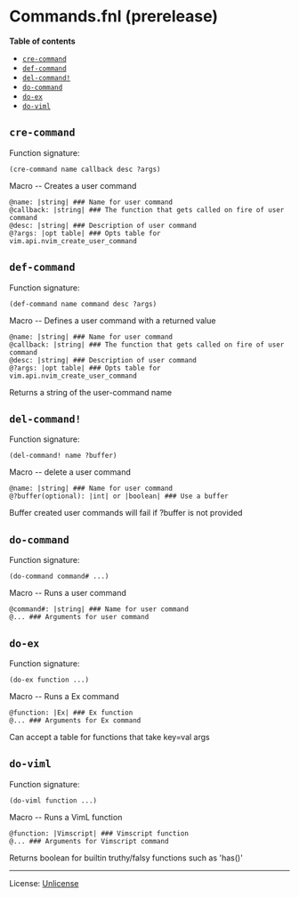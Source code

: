 # Commands.fnl (prerelease)

**Table of contents**

- [`cre-command`](#cre-command)
- [`def-command`](#def-command)
- [`del-command!`](#del-command)
- [`do-command`](#do-command)
- [`do-ex`](#do-ex)
- [`do-viml`](#do-viml)

## `cre-command`
Function signature:

```
(cre-command name callback desc ?args)
```

Macro -- Creates a user command

```
@name: |string| ### Name for user command
@callback: |string| ### The function that gets called on fire of user command
@desc: |string| ### Description of user command
@?args: |opt table| ### Opts table for vim.api.nvim_create_user_command
```

## `def-command`
Function signature:

```
(def-command name command desc ?args)
```

Macro -- Defines a user command with a returned value

```
@name: |string| ### Name for user command
@callback: |string| ### The function that gets called on fire of user command
@desc: |string| ### Description of user command
@?args: |opt table| ### Opts table for vim.api.nvim_create_user_command
```

Returns a string of the user-command name

## `del-command!`
Function signature:

```
(del-command! name ?buffer)
```

Macro -- delete a user command

```
@name: |string| ### Name for user command
@?buffer(optional): |int| or |boolean| ### Use a buffer
```

Buffer created user commands will fail if ?buffer is not provided

## `do-command`
Function signature:

```
(do-command command# ...)
```

Macro -- Runs a user command
```
@command#: |string| ### Name for user command
@... ### Arguments for user command
```

## `do-ex`
Function signature:

```
(do-ex function ...)
```

Macro -- Runs a Ex command

```
@function: |Ex| ### Ex function
@... ### Arguments for Ex command
```

Can accept a table for functions that take key=val args

## `do-viml`
Function signature:

```
(do-viml function ...)
```

Macro -- Runs a VimL function

```
@function: |Vimscript| ### Vimscript function
@... ### Arguments for Vimscript command
```

Returns boolean for builtin truthy/falsy functions such as 'has()'


---

License: [Unlicense](https://github.com/katawful/nvim-anisole-macros/blob/main/LICENSE)


<!-- Generated with Fenneldoc v1.0.1
     https://gitlab.com/andreyorst/fenneldoc -->
